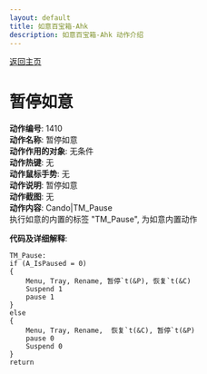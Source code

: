 ```yaml
---
layout: default
title: 如意百宝箱-Ahk
description: 如意百宝箱-Ahk 动作介绍
---
```

<link rel="stylesheet" href="../actions/css/atom-one-light.min.css">
<script src="../actions/js/highlight.min.js"></script>
<script>hljs.highlightAll();</script>

[返回主页](../index.md)

# [](#header-2) 暂停如意

**动作编号**: 1410  
**动作名称**: 暂停如意  
**动作作用的对象**: 无条件  
**动作热键**: 无  
**动作鼠标手势**: 无  
**动作说明**: 暂停如意  
**动作截图**: 无   
**动作内容**: Cando|TM_Pause  
执行如意的内置的标签 "TM_Pause", 为如意内置动作  

**代码及详细解释**:  
```Autohotkey
TM_Pause:
if (A_IsPaused = 0)
{
	Menu, Tray, Rename, 暂停`t(&P), 恢复`t(&C)
	Suspend 1
	pause 1
}
else
{
	Menu, Tray, Rename,  恢复`t(&C), 暂停`t(&P)
	pause 0
	Suspend 0
}
return
```